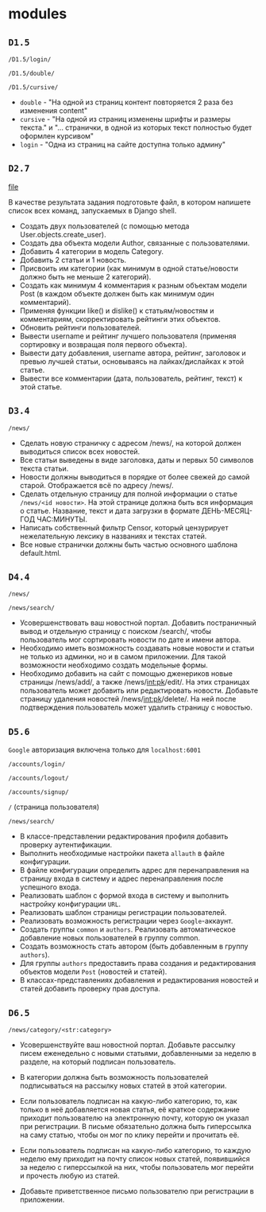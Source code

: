 # modules

## `D1.5`

`/D1.5/login/`

`/D1.5/double/`

`/D1.5/cursive/`

* `double` - "На одной из страниц контент повторяется 2 раза без изменения content"
* `cursive` - "На одной из страниц изменены шрифты и размеры текста." и "... странички, в одной из которых текст полностью будет оформлен курсивом"
* `login` - "Одна из страниц на сайте доступна только админу"

## `D2.7`

[file](/project/templates/flatpages/D2.7.py)

В качестве результата задания подготовьте файл, в котором напишете список всех команд, запускаемых в Django shell.

* Создать двух пользователей (с помощью метода User.objects.create_user).
* Создать два объекта модели Author, связанные с пользователями.
* Добавить 4 категории в модель Category.
* Добавить 2 статьи и 1 новость.
* Присвоить им категории (как минимум в одной статье/новости должно быть не меньше 2 категорий).
* Создать как минимум 4 комментария к разным объектам модели Post (в каждом объекте должен быть как минимум один комментарий).
* Применяя функции like() и dislike() к статьям/новостям и комментариям, скорректировать рейтинги этих объектов.
* Обновить рейтинги пользователей.
* Вывести username и рейтинг лучшего пользователя (применяя сортировку и возвращая поля первого объекта).
* Вывести дату добавления, username автора, рейтинг, заголовок и превью лучшей статьи, основываясь на лайках/дислайках к этой статье.
* Вывести все комментарии (дата, пользователь, рейтинг, текст) к этой статье.


## `D3.4`

`/news/`

* Сделать новую страничку с адресом /news/, на которой должен выводиться список всех новостей.
* Все статьи выведены в виде заголовка, даты и первых 50 символов текста статьи.
* Новости должны выводиться в порядке от более свежей до самой старой.
  Отображается всё по адресу /news/.
* Сделать отдельную страницу для полной информации о статье `/news/<id новости>`.
  На этой странице должна быть вся информация о статье.
  Название, текст и дата загрузки в формате ДЕНЬ-МЕСЯЦ-ГОД ЧАС:МИНУТЫ.
* Написать собственный фильтр Censor, который цензурирует нежелательную лексику в названиях и текстах статей.
* Все новые странички должны быть частью основного шаблона default.html.

## `D4.4`

`/news/`

`/news/search/`

* Усовершенствовать ваш новостной портал.
  Добавить постраничный вывод и отдельную страницу с поиском /search/, чтобы пользователь мог сортировать новости по дате и имени автора.
* Необходимо иметь возможность создавать новые новости и статьи не только из админки, но и в самом приложении.
  Для такой возможности необходимо создать модельные формы.
* Необходимо добавить на сайт с помощью дженериков новые страницы /news/add/, а также /news/<int:pk>/edit/.
  На этих страницах пользователь может добавить или редактировать новости.
  Добавьте страницу удаления новостей /news/<int:pk>/delete/.
  На ней после подтверждения пользователь может удалить страницу с новостью.

## `D5.6`

`Google` авторизация включена только для `localhost:6001`

`/accounts/login/`

`/accounts/logout/`

`/accounts/signup/`

`/` (страница пользователя)

`/news/search/`

* В классе-представлении редактирования профиля добавить проверку аутентификации.
* Выполнить необходимые настройки пакета `allauth` в файле конфигурации.
* В файле конфигурации определить адрес для перенаправления на страницу входа в систему и адрес перенаправления после успешного входа.
* Реализовать шаблон с формой входа в систему и выполнить настройку конфигурации `URL`.
* Реализовать шаблон страницы регистрации пользователей.
* Реализовать возможность регистрации через `Google`-аккаунт.
* Создать группы `common` и `authors`.
Реализовать автоматическое добавление новых пользователей в группу common.
* Создать возможность стать автором (быть добавленным в группу `authors`).
* Для группы `authors` предоставить права создания и редактирования объектов модели `Post` (новостей и статей).
* В классах-представлениях добавления и редактирования новостей и статей добавить проверку прав доступа.

## `D6.5`

`/news/category/<str:category>`

* Усовершенствуйте ваш новостной портал.
  Добавьте рассылку писем еженедельно с новыми статьями, добавленными за
  неделю в разделе, на который подписан пользователь.

* В категории должна быть возможность пользователей подписываться на рассылку
  новых статей в этой категории.
* Если пользователь подписан на какую-либо категорию, то, как только в неё
  добавляется новая статья, её краткое содержание приходит пользователю на
  электронную почту, которую он указал при регистрации. В письме обязательно
  должна быть гиперссылка на саму статью, чтобы он мог по клику перейти и
  прочитать её.
* Если пользователь подписан на какую-либо категорию, то каждую неделю ему
  приходит на почту список новых статей, появившийся за неделю с гиперссылкой
  на них, чтобы пользователь мог перейти и прочесть любую из статей.
* Добавьте приветственное письмо пользователю при регистрации в приложении.
